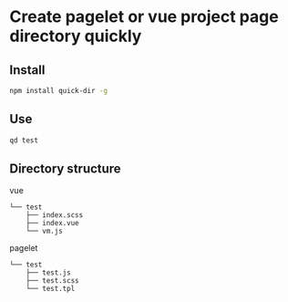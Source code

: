 # Create pagelet or vue project page directory quickly

## Install

```bash
npm install quick-dir -g
```

## Use

```bash
qd test
```

## Directory structure

vue 

```
└── test
    ├── index.scss
    ├── index.vue
    └── vm.js
```

pagelet

```
└── test
    ├── test.js
    ├── test.scss
    └── test.tpl
```
